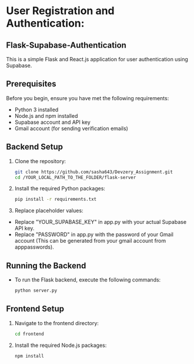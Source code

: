 # User Registration and Authentication:
## Flask-Supabase-Authentication

This is a simple Flask and React.js application for user authentication using Supabase.

## Prerequisites

Before you begin, ensure you have met the following requirements:

- Python 3 installed
- Node.js and npm installed
- Supabase account and API key
- Gmail account (for sending verification emails)

## Backend Setup

1. Clone the repository:

   ```bash
   git clone https://github.com/sasha643/Devzery_Assignment.git
   cd /YOUR_LOCAL_PATH_TO_THE_FOLDER/flask-server

2. Install the required Python packages:

   ```bash
   pip install -r requirements.txt

3. Replace placeholder values:

- Replace "YOUR_SUPABASE_KEY" in app.py with your actual Supabase API key.
- Replace "PASSWORD" in app.py with the password of your Gmail account (This can be generated from your gmail account from apppasswords).

## Running the Backend

- To run the Flask backend, execute the following commands:

   ```bash
   python server.py


## Frontend Setup

1. Navigate to the frontend directory:

   ```bash
   cd frontend

2. Install the required Node.js packages:

   ```bash
   npm install




